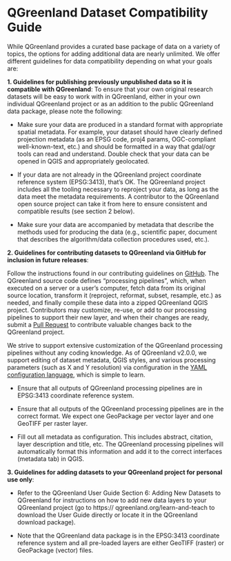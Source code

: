 # QGreenland Dataset Compatibility Guide

While QGreenland provides a curated base package of data on a variety of topics, the options for adding additional data are nearly unlimited. We offer different guidelines for data compatibility depending on what your goals are:

**1. Guidelines for publishing previously unpublished data so it is compatible with QGreenland**:
To ensure that your own original research datasets will be easy to work with in QGreenland, either in your own individual QGreenland project or as an addition to the public QGreenland data package, please note the following:

   * Make sure your data are produced in a standard format with appropriate spatial metadata. For example, your dataset should have   clearly defined projection metadata (as an EPSG code, proj4 params, OGC-compliant well-known-text, etc.) and should be formatted in a way that gdal/ogr tools can read and understand. Double check that your data can be opened in QGIS and appropriately geolocated.

   * If your data are not already in the QGreenland project coordinate reference system (EPSG:3413), that’s OK. The QGreenland project includes all the tooling necessary to reproject your data, as long as the data meet the metadata requirements. A contributor to the QGreenland open source project can take it from here to ensure consistent and compatible results (see section 2 below).

   * Make sure your data are accompanied by metadata that describe the methods used for producing the data (e.g., scientific paper, document that describes the algorithm/data collection procedures used, etc.).

**2. Guidelines for contributing datasets to QGreenland via GitHub for inclusion in future releases**:

Follow the instructions found in our contributing guidelines on [GitHub](https://qgreenland.readthedocs.io/en/latest/discussion/contributing.html). The QGreenland source code defines “processing pipelines”, which, when executed on a server or a user’s computer, fetch data from its original source location, transform it (reproject, reformat, subset, resample, etc.) as needed, and finally compile these data into a zipped QGreenland QGIS project. Contributors may customize, re-use, or add to our processing pipelines to support their new layer, and when their changes are ready, submit a [Pull Request](https://docs.github.com/en/github/collaborating-with-issues-and-pull-requests/about-pull-requests) to contribute valuable changes back to the QGreenland project.

We strive to support extensive customization of the QGreenland processing pipelines without any coding knowledge. As of QGreenland v2.0.0, we support editing of dataset metadata, QGIS styles, and various processing parameters (such as X and Y resolution) via configuration in the [YAML configuration language](https://en.wikipedia.org/wiki/YAML), which is simple to learn.

   * Ensure that all outputs of QGreenland processing pipelines are in EPSG:3413 coordinate reference system.

   * Ensure that all outputs of the QGreenland processing pipelines are in the correct format. We expect one GeoPackage per vector  layer and one GeoTIFF per raster layer.

   * Fill out all metadata as configuration. This includes abstract, citation, layer description and title, etc. The QGreenland processing pipelines will automatically format this information and add it to the correct interfaces (metadata tab) in QGIS.

**3. Guidelines for adding datasets to your QGreenland project for personal use only**:

   * Refer to the QGreenland User Guide Section 6: Adding New Datasets to QGreenland for instructions on how to add new data layers to your QGreenland project (go to https:// qgreenland.org/learn-and-teach to download the User Guide directly or locate it in the QGreenland download package).

   * Note that the QGreenland data package is in the EPSG:3413 coordinate reference system and all pre-loaded layers are either GeoTIFF (raster) or GeoPackage (vector) files.
